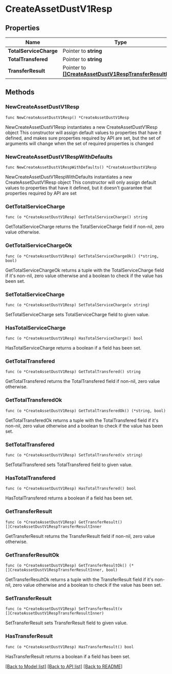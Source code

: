 # CreateAssetDustV1Resp

## Properties

Name | Type | Description | Notes
------------ | ------------- | ------------- | -------------
**TotalServiceCharge** | Pointer to **string** |  | [optional] 
**TotalTransfered** | Pointer to **string** |  | [optional] 
**TransferResult** | Pointer to [**[]CreateAssetDustV1RespTransferResultInner**](CreateAssetDustV1RespTransferResultInner.md) |  | [optional] 

## Methods

### NewCreateAssetDustV1Resp

`func NewCreateAssetDustV1Resp() *CreateAssetDustV1Resp`

NewCreateAssetDustV1Resp instantiates a new CreateAssetDustV1Resp object
This constructor will assign default values to properties that have it defined,
and makes sure properties required by API are set, but the set of arguments
will change when the set of required properties is changed

### NewCreateAssetDustV1RespWithDefaults

`func NewCreateAssetDustV1RespWithDefaults() *CreateAssetDustV1Resp`

NewCreateAssetDustV1RespWithDefaults instantiates a new CreateAssetDustV1Resp object
This constructor will only assign default values to properties that have it defined,
but it doesn't guarantee that properties required by API are set

### GetTotalServiceCharge

`func (o *CreateAssetDustV1Resp) GetTotalServiceCharge() string`

GetTotalServiceCharge returns the TotalServiceCharge field if non-nil, zero value otherwise.

### GetTotalServiceChargeOk

`func (o *CreateAssetDustV1Resp) GetTotalServiceChargeOk() (*string, bool)`

GetTotalServiceChargeOk returns a tuple with the TotalServiceCharge field if it's non-nil, zero value otherwise
and a boolean to check if the value has been set.

### SetTotalServiceCharge

`func (o *CreateAssetDustV1Resp) SetTotalServiceCharge(v string)`

SetTotalServiceCharge sets TotalServiceCharge field to given value.

### HasTotalServiceCharge

`func (o *CreateAssetDustV1Resp) HasTotalServiceCharge() bool`

HasTotalServiceCharge returns a boolean if a field has been set.

### GetTotalTransfered

`func (o *CreateAssetDustV1Resp) GetTotalTransfered() string`

GetTotalTransfered returns the TotalTransfered field if non-nil, zero value otherwise.

### GetTotalTransferedOk

`func (o *CreateAssetDustV1Resp) GetTotalTransferedOk() (*string, bool)`

GetTotalTransferedOk returns a tuple with the TotalTransfered field if it's non-nil, zero value otherwise
and a boolean to check if the value has been set.

### SetTotalTransfered

`func (o *CreateAssetDustV1Resp) SetTotalTransfered(v string)`

SetTotalTransfered sets TotalTransfered field to given value.

### HasTotalTransfered

`func (o *CreateAssetDustV1Resp) HasTotalTransfered() bool`

HasTotalTransfered returns a boolean if a field has been set.

### GetTransferResult

`func (o *CreateAssetDustV1Resp) GetTransferResult() []CreateAssetDustV1RespTransferResultInner`

GetTransferResult returns the TransferResult field if non-nil, zero value otherwise.

### GetTransferResultOk

`func (o *CreateAssetDustV1Resp) GetTransferResultOk() (*[]CreateAssetDustV1RespTransferResultInner, bool)`

GetTransferResultOk returns a tuple with the TransferResult field if it's non-nil, zero value otherwise
and a boolean to check if the value has been set.

### SetTransferResult

`func (o *CreateAssetDustV1Resp) SetTransferResult(v []CreateAssetDustV1RespTransferResultInner)`

SetTransferResult sets TransferResult field to given value.

### HasTransferResult

`func (o *CreateAssetDustV1Resp) HasTransferResult() bool`

HasTransferResult returns a boolean if a field has been set.


[[Back to Model list]](../README.md#documentation-for-models) [[Back to API list]](../README.md#documentation-for-api-endpoints) [[Back to README]](../README.md)


